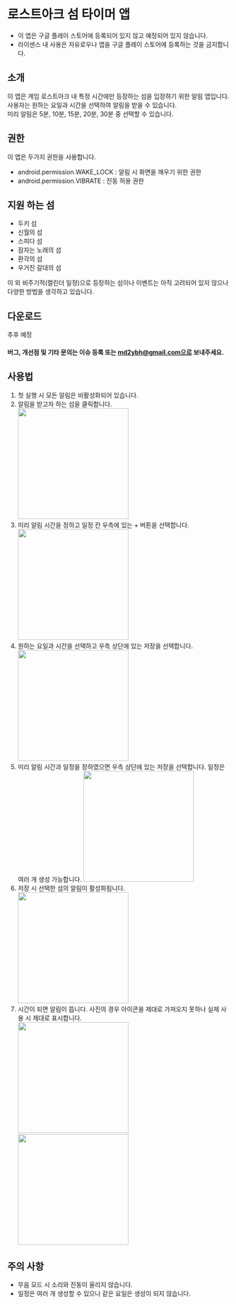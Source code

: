 # 로스트아크 섬 타이머 앱

- 이 앱은 구글 플레이 스토어에 등록되어 있지 않고 예정되어 있지 않습니다.
- 라이센스 내 사용은 자유로우나 앱을 구글 플레이 스토어에 등록하는 것을 금지합니다.

## 소개  
이 앱은 게임 로스트아크 내 특정 시간에만 등장하는 섬을 입장하기 위한 알림 앱입니다.  
사용자는 원하는 요일과 시간을 선택하여 알림을 받을 수 있습니다.  
미리 알림은 5분, 10분, 15분, 20분, 30분 중 선택할 수 있습니다.

## 권한  
이 앱은 두가지 권한을 사용합니다.
- android.permission.WAKE_LOCK : 알림 시 화면을 깨우기 위한 권한
- android.permission.VIBRATE : 진동 허용 권한

## 지원 하는 섬  
- 두키 섬
- 신월의 섬
- 스피다 섬
- 잠자는 노래의 섬
- 환각의 섬
- 우거진 갈대의 섬

이 외 비주기적(캘린더 일정)으로 등장하는 섬이나 이벤트는 아직 고려되어 있지 않으나 다양한 방법을 생각하고 있습니다.

## 다운로드
추후 예정

#### 버그, 개선점 및 기타 문의는 이슈 등록 또는 md2ybh@gmail.com으로 보내주세요.

## 사용법
1. 첫 실행 시 모든 알림은 비활성화되어 있습니다.  
2. 알림을 받고자 하는 섬을 클릭합니다.  
<img src="https://imgur.com/BVmJeCD.png" width="250"></img>  
3. 미리 알림 시간을 정하고 일정 칸 우측에 있는 + 버튼을 선택합니다.  
<img src="https://imgur.com/iTYhkcV.png" width="250"></img>  
4. 원하는 요일과 시간을 선택하고 우측 상단에 있는 저장을 선택합니다.
<img src="https://imgur.com/3PJjfjK.png" width="250"></img>  
5. 미리 알림 시간과 일정을 정하였으면 우측 상단에 있는 저장을 선택합니다. 일정은 여러 개 생성 가능합니다.
<img src="https://imgur.com/WtddLDc.png" width="250"></img>  
5. 저장 시 선택한 섬의 알림이 활성화됩니다.  
<img src="https://imgur.com/zR8GuqQ.png" width="250"></img>  
6. 시간이 되면 알림이 뜹니다. 사진의 경우 아이콘을 제대로 가져오지 못하나 실제 사용 시 제대로 표시합니다.  
<img src="https://imgur.com/928TsoZ.png" width="250"></img>
<img src="https://imgur.com/Yh6QGPp.png" width="250"></img>

## 주의 사항
- 무음 모드 시 소리와 진동이 울리지 않습니다.
- 일정은 여러 개 생성할 수 있으나 같은 요일은 생성이 되지 않습니다.
